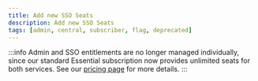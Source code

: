 ```yaml
---
title: Add new SSO Seats
description: Add new SSO Seats
tags: [admin, central, subscriber, flag, deprecated]
---
```


:::info
Admin and SSO entitlements are no longer managed individually, since our standard Essential subscription now provides unlimited seats for both services. See our [pricing page](/pricing) for more details.
:::

